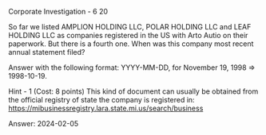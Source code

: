 Corporate Investigation - 6
20

So far we listed AMPLION HOLDING LLC, POLAR HOLDING LLC and LEAF HOLDING LLC as companies registered in the US with Arto Autio on their paperwork. But there is a fourth one. When was this company most recent annual statement filed?

Answer with the following format: YYYY-MM-DD, for November 19, 1998 => 1998-10-19.

Hint - 1 (Cost: 8 points)
This kind of document can usually be obtained from the official 
registry of state the company is registered in: https://mibusinessregistry.lara.state.mi.us/search/business

Answer: 2024-02-05
